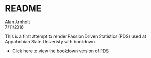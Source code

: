 # README
Alan Arnholt  
7/11/2016  

This is a first attempt to render Passion Driven Statistics (PDS) used at Appalachian State Univeristy with bookdown.

* Click here to view the bookdown version of [PDS](https://alanarnholt.github.io/PDS-BookDown/BookDownTry/book/overview.html) 
